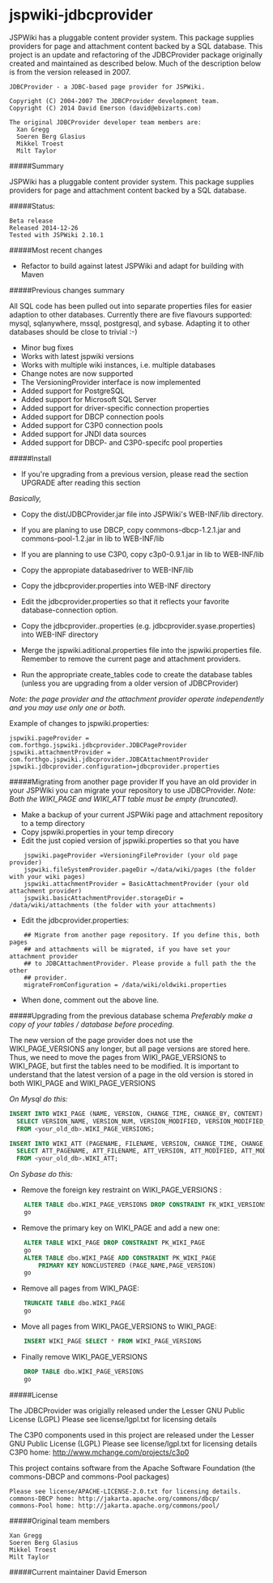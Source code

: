jspwiki-jdbcprovider
====================

JSPWiki has a pluggable content provider system. This package supplies providers for page and attachment content backed by a SQL database. This project is an update and refactoring of the JDBCProvider package originally created and maintained as described below. Much of the description below is from the version released in 2007. 

    JDBCProvider - a JDBC-based page provider for JSPWiki.

    Copyright (C) 2004-2007 The JDBCProvider development team.
    Copyright (C) 2014 David Emerson (david@ebizarts.com)
    
    The original JDBCProvider developer team members are:
      Xan Gregg
      Soeren Berg Glasius
      Mikkel Troest
      Milt Taylor

#####Summary

JSPWiki has a pluggable content provider system. This package supplies
providers for page and attachment content backed by a SQL database.

#####Status:

    Beta release
    Released 2014-12-26
    Tested with JSPWiki 2.10.1

#####Most recent changes
* Refactor to build against latest JSPWiki and adapt for building with Maven


#####Previous changes summary

All SQL code has been pulled out into separate properties files for easier
adaption to other databases. Currently there are five flavours supported: mysql, 
sqlanywhere, mssql, postgresql, and sybase.
Adapting it to other databases should be close to trivial :-)

* Minor bug fixes
* Works with latest jspwiki versions
* Works with multiple wiki instances, i.e. multiple databases
* Change notes are now supported
* The VersioningProvider interface is now implemented
* Added support for PostgreSQL
* Added support for Microsoft SQL Server
* Added support for driver-specific connection properties
* Added support for DBCP connection pools
* Added support for C3P0 connection pools
* Added support for JNDI data sources
* Added support for DBCP- and C3P0-specifc pool properties

#####Install

* If you're upgrading from a previous version, please read the section UPGRADE 
  after reading this section

<em>Basically,</em>

 - Copy the dist/JDBCProvider.jar file into JSPWiki's WEB-INF/lib directory.
 - If you are planing to use DBCP, copy commons-dbcp-1.2.1.jar and commons-pool-1.2.jar in lib  to WEB-INF/lib 
 - If you are planning to use C3P0, copy c3p0-0.9.1.jar in lib to WEB-INF/lib
 - Copy the appropiate databasedriver to WEB-INF/lib
 - Copy the jdbcprovider.properties into WEB-INF directory
 - Edit the jdbcprovider.properties so that it reflects your favorite database-connection option.
 - Copy the jdbcprovider.<flavour>.properties (e.g. jdbcprovider.syase.properties) into WEB-INF directory
 
 - Merge the jspwiki.aditional.properties file into the jspwiki.properties file.
   Remember to remove the current page and attachment providers.
 - Run the appropriate create_tables code to create the database tables (unless
   you are upgrading from a older version of JDBCProvider)
 
<em>Note: the page provider and the attachment provider operate independently
      and you may use only one or both.</em>

Example of changes to jspwiki.properties:

    jspwiki.pageProvider = com.forthgo.jspwiki.jdbcprovider.JDBCPageProvider
    jspwiki.attachmentProvider = com.forthgo.jspwiki.jdbcprovider.JDBCAttachmentProvider
    jspwiki.jdbcprovider.configuration=jdbcprovider.properties


#####Migrating from another page provider
If you have an old provider in your JSPWiki you can migrate your repository to
use JDBCProvider. 
<em>Note: Both the WIKI_PAGE and WIKI_ATT table must be empty (truncated).</em>

* Make a backup of your current JSPWiki page and attachment repository to a 
  temp directory
* Copy jspwiki.properties in your temp direcory
* Edit the just copied version of jspwiki.properties so that you have
```
    jspwiki.pageProvider =VersioningFileProvider (your old page provider)
    jspwiki.fileSystemProvider.pageDir =/data/wiki/pages (the folder with your wiki pages)
    jspwiki.attachmentProvider = BasicAttachmentProvider (your old attachment provider)
    jspwiki.basicAttachmentProvider.storageDir = /data/wiki/attachments (the folder with your attachments)
```
* Edit the jdbcprovider.properties:
```
    ## Migrate from another page repository. If you define this, both pages 
    ## and attachments will be migrated, if you have set your attachment provider
    ## to JDBCAttachmentProvider. Please provide a full path the the other
    ## provider.
    migrateFromConfiguration = /data/wiki/oldwiki.properties
```
* When done, comment out the above line.

#####Upgrading from the previous database schema
<em>Preferably make a copy of your tables / database before proceding.</em>

The new version of the page provider does not use the WIKI_PAGE_VERSIONS any
longer, but all page versions are stored here. Thus, we need to move the pages 
from WIKI_PAGE_VERSIONS to WIKI_PAGE, but first the tables need to be modified. 
It is important to understand that the latest version of a page in the old
version is stored in both WIKI_PAGE and WIKI_PAGE_VERSIONS


<em>On Mysql do this:</em>
```SQL
INSERT INTO WIKI_PAGE (NAME, VERSION, CHANGE_TIME, CHANGE_BY, CONTENT)
  SELECT VERSION_NAME, VERSION_NUM, VERSION_MODIFIED, VERSION_MODIFIED_B, VERSION_TEXT
  FROM <your_old_db>.WIKI_PAGE_VERSIONS;

INSERT INTO WIKI_ATT (PAGENAME, FILENAME, VERSION, CHANGE_TIME, CHANGE_BY, DATA, LENGTH)
  SELECT ATT_PAGENAME, ATT_FILENAME, ATT_VERSION, ATT_MODIFIED, ATT_MODIFIED_BY, ATT_DATA, LENGTH(ATT_DATA)
  FROM <your_old_db>.WIKI_ATT;
```

<em>On Sybase do this:</em>
* Remove the foreign key restraint on WIKI_PAGE_VERSIONS :
```SQL
	ALTER TABLE dbo.WIKI_PAGE_VERSIONS DROP CONSTRAINT FK_WIKI_VERSIONS_WIKI_PAGE
	go
```
* Remove the primary key on WIKI_PAGE and add a new one:
```SQL
    ALTER TABLE WIKI_PAGE DROP CONSTRAINT PK_WIKI_PAGE
    go
    ALTER TABLE dbo.WIKI_PAGE ADD CONSTRAINT PK_WIKI_PAGE
        PRIMARY KEY NONCLUSTERED (PAGE_NAME,PAGE_VERSION)
    go
```
* Remove all pages from WIKI_PAGE:
```SQL
	TRUNCATE TABLE dbo.WIKI_PAGE
	go
```
* Move all pages from WIKI_PAGE_VERSIONS to WIKI_PAGE:
```SQL
	INSERT WIKI_PAGE SELECT * FROM WIKI_PAGE_VERSIONS
```
* Finally remove WIKI_PAGE_VERSIONS
```SQL
	DROP TABLE dbo.WIKI_PAGE_VERSIONS
	go
```

#####License

The JDBCProvider was origially released under the Lesser GNU Public License (LGPL)
  Please see license/lgpl.txt for licensing details

The C3P0 components used in this project are released under the Lesser GNU Public License (LGPL)
  Please see license/lgpl.txt for licensing details
  C3P0 home: http://www.mchange.com/projects/c3p0
  
This project contains software from the Apache Software Foundation (the commons-DBCP and commons-Pool packages)

	Please see license/APACHE-LICENSE-2.0.txt for licensing details.
	commons-DBCP home: http://jakarta.apache.org/commons/dbcp/
	commons-Pool home: http://jakarta.apache.org/commons/pool/

#####Original team members
```
Xan Gregg
Soeren Berg Glasius
Mikkel Troest
Milt Taylor
```
#####Current maintainer
David Emerson
